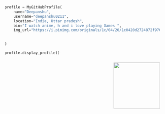 

```python



profile = MyGitHubProfile(
    name="Deepanshu",
    username="deepanshu0211",
    location="India, Uttar pradesh",
    bio="I watch anime, h and i love playing Games ",
    img_url="https://i.pinimg.com/originals/1c/04/20/1c0420d2724872f9701aee8d2d064a77.gif",
    
   
)

profile.display_profile()


```
###

<img align="right" height="150" src="https://i.pinimg.com/originals/1c/04/20/1c0420d2724872f9701aee8d2d064a77.gif"  />

###
